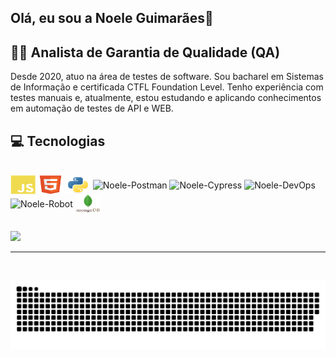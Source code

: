 ## Olá, eu sou a Noele Guimarães👋

## 👩‍💻 Analista de Garantia de Qualidade (QA)

Desde 2020, atuo na área de testes de software. Sou bacharel em Sistemas de Informação e certificada CTFL Foundation Level. Tenho experiência com testes manuais e, atualmente, estou estudando e aplicando conhecimentos em automação de testes de API e WEB.


## 💻 Tecnologias

<div style="display: inline_block"><br>
  
   <img align="center" alt="Noele-Js" height="30" width="40" src="https://raw.githubusercontent.com/devicons/devicon/master/icons/javascript/javascript-plain.svg">
   <img align="center" alt="Noele-HTML" height="30" width="40" src="https://raw.githubusercontent.com/devicons/devicon/master/icons/html5/html5-original.svg">
   <img align="center" alt="Noele-Python" height="30" width="40" src="https://raw.githubusercontent.com/devicons/devicon/master/icons/python/python-original.svg">
   <img align="center" alt="Noele-Postman" height="30" width="40" src="https://cdn.worldvectorlogo.com/logos/postman.svg">
   <img align="center" alt="Noele-Cypress" height="30" width="40" src="https://cdn.icon-icons.com/icons2/2107/PNG/512/file_type_cypress_icon_130654.png">
   <img align="center" alt="Noele-DevOps" height="30" width="40" src="https://www.svgrepo.com/show/448271/azure-devops.svg">
   <img align="center" alt="Noele-Robot" height="30" width="40" src="https://upload.wikimedia.org/wikipedia/commons/e/e4/Robot-framework-logo.png">
   <img align="center" alt="Noele-Mongo" height="30" width="40" src="https://raw.githubusercontent.com/devicons/devicon/master/icons/mongodb/mongodb-original-wordmark.svg">
   
          
          
          
</div>
  
  ##
 
<div> 
 <a href="[https.linkedin.com/in/noeleguimaraes/]"(https://www.linkedin.com/in/noeleguimaraes/)" target="_blank"><img src="https://img.shields.io/badge/-LinkedIn-%230077B5?style=for-the-badge&logo=linkedin&logoColor=white" target="_blank"></a> 

</div>

<hr>

 <br>

   ![Snake animation](https://github.com/noeleguimaraes/noeleguimaraes/blob/main/github-contribution-grid-snake.svg)
   
</div>


<!--
**noeleguimaraes/noeleguimaraes** is a ✨ _special_ ✨ repository because its `README.md` (this file) appears on your GitHub profile.

Here are some ideas to get you started:



